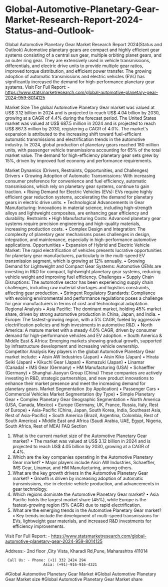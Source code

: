 # Global-Automotive-Planetary-Gear-Market-Research-Report-2024-Status-and-Outlook-

Global Automotive Planetary Gear Market Research Report 2024(Status and Outlook)
Automotive planetary gears are compact and highly efficient gear systems consisting of a central sun gear, multiple orbiting planet gears, and an outer ring gear. They are extensively used in vehicle transmissions, differentials, and electric drive units to provide multiple gear ratios, improved torque distribution, and efficient power transfer. The growing adoption of automatic transmissions and electric vehicles (EVs) has significantly increased the demand for high-performance planetary gear systems.
Visit For Full Report: - https://www.statsmarketresearch.com/global-automotive-planetary-gear-2024-959-8014125

Market Size
The global Automotive Planetary Gear market was valued at US$ 3.12 billion in 2024 and is projected to reach US$ 4.04 billion by 2030, growing at a CAGR of 4.4% during the forecast period.
The United States market was valued at US$ 687.5 million in 2024 and is projected to reach US$ 867.3 million by 2030, registering a CAGR of 4.0%. The market's expansion is attributed to the increasing shift toward fuel-efficient automatic transmissions and electrification trends in the automotive industry.
In 2024, global production of planetary gears reached 180 million units, with passenger vehicle transmissions accounting for 65% of the total market value. The demand for high-efficiency planetary gear sets grew by 15%, driven by improved fuel economy and performance requirements.
 
Market Dynamics (Drivers, Restraints, Opportunities, and Challenges)
Drivers
•	Growing Adoption of Automatic Transmissions: With increasing consumer preference for convenience and fuel efficiency, automatic transmissions, which rely on planetary gear systems, continue to gain traction.
•	Rising Demand for Electric Vehicles (EVs): EVs require highly efficient gear reduction systems, accelerating the demand for planetary gears in electric drive units.
•	Technological Advancements in Gear Manufacturing: Innovations in material science, including high-strength alloys and lightweight composites, are enhancing gear efficiency and durability.
Restraints
•	High Manufacturing Costs: Advanced planetary gear systems require precision engineering and high-quality materials, increasing production costs.
•	Complex Design and Integration: The complexity of planetary gear mechanisms poses challenges in design, integration, and maintenance, especially in high-performance automotive applications.
Opportunities
•	Expansion of Hybrid and Electric Vehicle Market: The rapid electrification of vehicles presents lucrative opportunities for planetary gear manufacturers, particularly in the multi-speed EV transmission segment, which is growing at 12% annually.
•	Growing Demand for Lightweight and Compact Gear Systems: Automotive OEMs are investing in R&D for compact, lightweight planetary gear systems, reducing vehicle weight and improving fuel efficiency.
Challenges
•	Supply Chain Disruptions: The automotive sector has been experiencing supply chain challenges, including raw material shortages and logistics constraints, affecting gear production.
•	Stringent Regulatory Standards: Compliance with evolving environmental and performance regulations poses a challenge for gear manufacturers in terms of cost and technological adaptation.
Regional Analysis
•	Asia Pacific: The dominant market, holding 45% market share, driven by strong automotive production in China, Japan, and India.
•	Europe: The fastest-growing region, with a 5% CAGR, fueled by aggressive electrification policies and high investments in automotive R&D.
•	North America: A mature market with a steady 4.0% CAGR, driven by consumer demand for high-performance vehicles and EV adoption.
•	South America & Middle East & Africa: Emerging markets showing gradual growth, supported by infrastructure development and increasing vehicle ownership.
Competitor Analysis
Key players in the global Automotive Planetary Gear market include:
•	Aisin AW Industries (Japan)
•	Aisin Kiko (Japan)
•	Hirata Seiki (Japan)
•	Kikuchi Gear (Japan)
•	Komazuki (Japan)
•	Linamar (Canada)
•	IMS Gear (Germany)
•	HM Manufacturing (USA)
•	Schaeffler (Germany)
•	Shanghai Jiaoyun Group (China)
These companies are actively investing in R&D, strategic partnerships, and new product innovations to enhance their market presence and meet the increasing demand for planetary gears.
Market Segmentation (by Application)
•	Passenger Cars
•	Commercial Vehicles
Market Segmentation (by Type)
•	Simple Planetary Gear
•	Complex Planetary Gear
Geographic Segmentation
•	North America (USA, Canada, Mexico)
•	Europe (Germany, UK, France, Russia, Italy, Rest of Europe)
•	Asia-Pacific (China, Japan, South Korea, India, Southeast Asia, Rest of Asia-Pacific)
•	South America (Brazil, Argentina, Colombia, Rest of South America)
•	Middle East and Africa (Saudi Arabia, UAE, Egypt, Nigeria, South Africa, Rest of MEA)
FAQ Section
1. What is the current market size of the Automotive Planetary Gear market?
•	The market was valued at US$ 3.12 billion in 2024 and is projected to reach US$ 4.05 billion by 2030, growing at a CAGR of 4.4%.
2. Which are the key companies operating in the Automotive Planetary Gear market?
•	Major players include Aisin AW Industries, Schaeffler, IMS Gear, Linamar, and HM Manufacturing, among others.
3. What are the key growth drivers in the Automotive Planetary Gear market?
•	Growth is driven by increasing adoption of automatic transmissions, rise in electric vehicle production, and advancements in gear technology.
4. Which regions dominate the Automotive Planetary Gear market?
•	Asia Pacific holds the largest market share (45%), while Europe is the fastest-growing region (5% CAGR) due to rapid electrification.
5. What are the emerging trends in the Automotive Planetary Gear market?
•	Key trends include the development of multi-speed transmissions for EVs, lightweight gear materials, and increased R&D investments for efficiency improvements.


Visit For Full Report: - https://www.statsmarketresearch.com/global-automotive-planetary-gear-2024-959-8014125



Address:- 2nd floor ,City Vista, Kharadi Rd,Pune, Maharashtra 411014

     Call Us: - Phone: (+1) 332 2424 294
                     Asia: (+91)-916-916-4321


#Global Automotive Planetary Gear Market
#Global Automotive Planetary Gear Market size 
#Global Automotive Planetary Gear Market share

